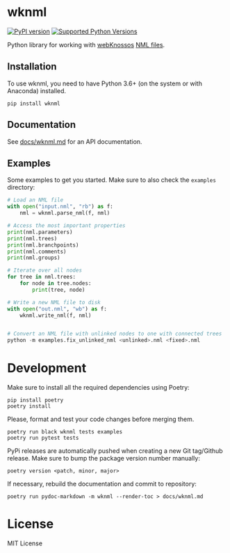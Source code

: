 # wknml
[![PyPI version](https://img.shields.io/pypi/v/wknml)](https://pypi.python.org/pypi/wknml)
[![Supported Python Versions](https://img.shields.io/pypi/pyversions/rasa.svg)](https://pypi.python.org/pypi/wknml)

Python library for working with [webKnossos](https://webknossos.org) [NML files](https://docs.webknossos.org/reference/data_formats#nml).

## Installation
To use wknml, you need to have Python 3.6+ (on the system or with Anaconda) installed.

```
pip install wknml
```

## Documentation

See [docs/wknml.md](docs/wknml.md) for an API documentation.

## Examples

Some examples to get you started. Make sure to also check the `examples` directory:

```python
# Load an NML file
with open("input.nml", "rb") as f:
    nml = wknml.parse_nml(f, nml)

# Access the most important properties
print(nml.parameters)
print(nml.trees)
print(nml.branchpoints)
print(nml.comments)
print(nml.groups)

# Iterate over all nodes
for tree in nml.trees:
    for node in tree.nodes:
        print(tree, node)

# Write a new NML file to disk
with open("out.nml", "wb") as f:
    wknml.write_nml(f, nml)


# Convert an NML file with unlinked nodes to one with connected trees
python -m examples.fix_unlinked_nml <unlinked>.nml <fixed>.nml

```

# Development
Make sure to install all the required dependencies using Poetry:
```
pip install poetry
poetry install
```

Please, format and test your code changes before merging them.
```
poetry run black wknml tests examples
poetry run pytest tests
```

PyPi releases are automatically pushed when creating a new Git tag/Github release. Make sure to bump the package version number manually:
```
poetry version <patch, minor, major>
```

If necessary, rebuild the documentation and commit to repository:
```
poetry run pydoc-markdown -m wknml --render-toc > docs/wknml.md
```

# License

MIT License
